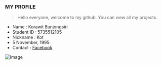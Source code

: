 ### MY PROFILE






> Hello everyone, welcome to my github. You can view all my projects.

* Name : Korawit Bunjongsiri
* Student ID : 5735512105
* Nickname : Kot
* 5 November, 1995
* Contact : [Facebook](http://www.facebook.com/korawit.bunjongsiri.5)

![Image](https://www.picz.in.th/images/2018/01/19/git.png)
